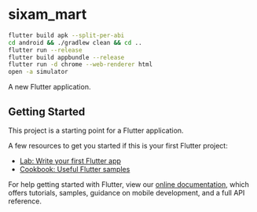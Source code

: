 # sixam_mart
```bash
flutter build apk --split-per-abi
cd android && ./gradlew clean && cd ..
flutter run --release
flutter build appbundle --release
flutter run -d chrome --web-renderer html
open -a simulator
```
A new Flutter application.

## Getting Started

This project is a starting point for a Flutter application.

A few resources to get you started if this is your first Flutter project:

- [Lab: Write your first Flutter app](https://flutter.dev/docs/get-started/codelab)
- [Cookbook: Useful Flutter samples](https://flutter.dev/docs/cookbook)

For help getting started with Flutter, view our
[online documentation](https://flutter.dev/docs), which offers tutorials,
samples, guidance on mobile development, and a full API reference.
